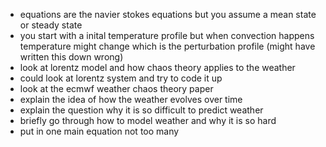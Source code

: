  - equations are the navier stokes equations but you assume a mean state or steady state
 - you start with a inital temperature profile but when convection happens temperature might change which is the perturbation profile (might have written this down wrong) 
 - look at lorentz model and how chaos theory applies to the weather
 - could look at lorentz system and try to code it up
 - look at the ecmwf weather chaos theory paper
 - explain the idea of how the weather evolves over time
 - explain the question why it is so difficult to predict weather
 - briefly go through how to model weather and why it is so hard
 - put in one main equation not too many